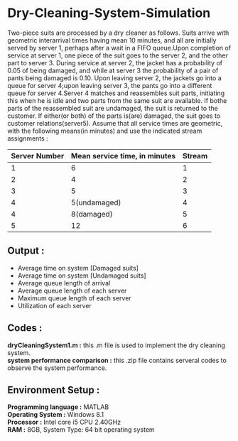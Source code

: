 # Dry-Cleaning-System-Simulation
Two-piece suits are processed by a dry cleaner as follows. Suits arrive with geometric interarrival times having mean 10 minutes, and all are initially served by server 1, perhaps after a wait in a FIFO queue.Upon completion of service at server 1, one piece of the suit goes to the server 2, and the other part to server 3. During service at server 2, the jacket has a probability of 0.05 of being damaged, and while at server 3 the probability of a pair of pants being damaged is 0.10. Upon leaving server 2, the jackets go into a queue for server 4;upon leaving server 3, the pants go into a different queue for server 4.Server 4 matches and reassembles suit parts, initiating this when he is idle and two parts from the same suit are available. If bothe parts of the reassembled suit are undamaged, the suit is returned to the customer. If either(or both) of the parts is(are) damaged, the suit goes to customer relations(server5). Assume that all service times are geometric, with the following means(in minutes) and use the indicated stream assignments :

| Server Number | Mean service time, in minutes | Stream |
| ------------- | ----------------------------- | ------ |
| 1             | 6                             | 1      |
| 2             | 4                             | 2      |
| 3             | 5                             | 3      |
| 4             | 5(undamaged)                  | 4      |
| 4             | 8(damaged)                    | 5      |
| 5             | 12                            | 6      |

## Output :
- Average time on system [Damaged suits]
- Average time on system [Undamaged suits]
- Average queue length of arrival
- Average queue length of each server
- Maximum queue length of each server
- Utilization of each server


## Codes :
**dryCleaningSystem1.m :** this .m file is used to implement the dry cleaning system. <br />
**system performance comparison :** this .zip file contains serveral codes to observe the system performance.

## Environment Setup :
**Programming language :** MATLAB <br/>
**Operating System :** Windows 8.1 <br/>
**Processor :** Intel core i5 CPU 2.40GHz <br/>
**RAM :** 8GB, System Type: 64 bit operating system <br/>

